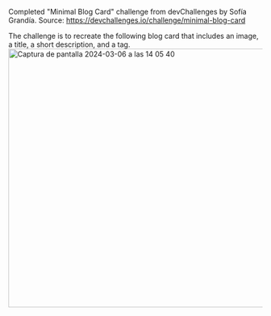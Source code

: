 Completed "Minimal Blog Card" challenge from devChallenges by Sofía Grandía. 
Source: https://devchallenges.io/challenge/minimal-blog-card

The challenge is to recreate the following blog card that includes an image, a title, a short description, and a tag.
<img width="512" alt="Captura de pantalla 2024-03-06 a las 14 05 40" src="https://github.com/sofiagrandia/Project-DevChallenges-MinimalBlogCard/assets/47364517/c2a1f682-3627-4acd-957c-07e61e5b9d9a">
